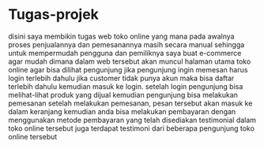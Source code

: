 # Tugas-projek
disini saya membikin tugas web toko online yang mana pada awalnya proses penjualannya dan pemesanannya masih secara manual
sehingga untuk mempermudah pengguna dan pemiliknya saya buat e-commerce agar mudah
dimana dalam web tersebut akan muncul halaman utama toko online agar bisa dilihat pengunjung 
jika pengunjung ingin memesan harus login terlebih dahulu
jika customer tidak punya akun maka bisa daftar terlebih dahulu kemudian masuk ke login.
setelah login pengunjung bisa melihat-lihat produk yang dijual
kemudian pengunjung bisa melakukan pemesanan 
setelah melakukan pemesanan, pesan tersebut akan masuk ke dalam keranjang
kemudian anda bisa melakukan pembayaran dengan menggunakan metode pembayaran yang telah disediakan
testimonial dalam toko online tersebut juga terdapat testimoni dari beberapa pengunjung toko online tersebut
